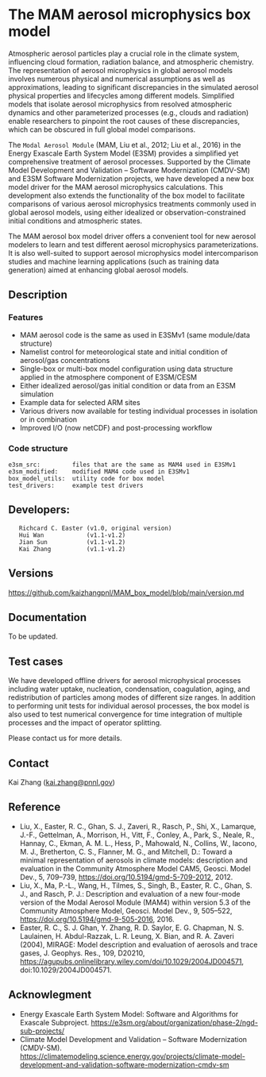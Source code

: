# The MAM aerosol microphysics box model

Atmospheric aerosol particles play a crucial role in the climate system, influencing cloud formation, radiation balance, and atmospheric chemistry. The representation of aerosol microphysics in global aerosol models involves numerous physical and numerical assumptions as well as approximations, leading to significant discrepancies in the simulated aerosol physical properties and lifecycles among different models. Simplified models that isolate aerosol microphysics from resolved atmospheric dynamics and other parameterized processes (e.g., clouds and radiation) enable researchers to pinpoint the root causes of these discrepancies, which can be obscured in full global model comparisons.

The ```Modal Aerosol Module``` (MAM, Liu et al., 2012; Liu et al., 2016) in the Energy Exascale Earth System Model (E3SM) provides a simplified yet comprehensive treatment of aerosol processes. Supported by the Climate Model Development and Validation – Software Modernization (CMDV-SM) and E3SM Software Modernization projects, we have developed a new box model driver for the MAM aerosol microphysics calculations. This development also extends the functionality of the box model to facilitate comparisons of various aerosol microphysics treatments commonly used in global aerosol models, using either idealized or observation-constrained initial conditions and atmospheric states.

The MAM aerosol box model driver offers a convenient tool for new aerosol modelers to learn and test different aerosol microphysics parameterizations. It is also well-suited to support aerosol microphysics model intercomparison studies and machine learning applications (such as training data generation) aimed at enhancing global aerosol models.

## Description 

### Features  

- MAM aerosol code is the same as used in E3SMv1 (same module/data structure)
- Namelist control for meteorological state and initial condition of aerosol/gas concentrations 
- Single-box or multi-box model configuration using data structure applied in the atmosphere component of E3SM/CESM
- Either idealized aerosol/gas initial condition or data from an E3SM simulation
- Example data for selected ARM sites 
- Various drivers now available for testing individual processes in isolation or in combination
- Improved I/O (now netCDF) and post-processing workflow 

### Code structure 

```
e3sm_src:         files that are the same as MAM4 used in E3SMv1 
e3sm_modified:    modified MAM4 code used in E3SMv1
box_model_utils:  utility code for box model
test_drivers:     example test drivers 
```

## Developers: 

```
   Richcard C. Easter (v1.0, original version)  
   Hui Wan            (v1.1-v1.2) 
   Jian Sun           (v1.1-v1.2) 
   Kai Zhang          (v1.1-v1.2) 
```

## Versions

https://github.com/kaizhangpnl/MAM_box_model/blob/main/version.md 

## Documentation 

To be updated.  

## Test cases

We have developed offline drivers for aerosol microphysical processes including water uptake, nucleation, condensation, coagulation, aging, and redistribution of particles among modes of different size ranges. In addition to performing unit tests for individual aerosol processes, the box model is also used to test numerical convergence for time integration of multiple processes and the impact of operator splitting. 

Please contact us for more details. 

## Contact

Kai Zhang (kai.zhang@pnnl.gov) 

## Reference 

- Liu, X., Easter, R. C., Ghan, S. J., Zaveri, R., Rasch, P., Shi, X., Lamarque, J.-F., Gettelman, A., Morrison, H., Vitt, F., Conley, A., Park, S., Neale, R., Hannay, C., Ekman, A. M. L., Hess, P., Mahowald, N., Collins, W., Iacono, M. J., Bretherton, C. S., Flanner, M. G., and Mitchell, D.: Toward a minimal representation of aerosols in climate models: description and evaluation in the Community Atmosphere Model CAM5, Geosci. Model Dev., 5, 709–739, https://doi.org/10.5194/gmd-5-709-2012, 2012. 
- Liu, X., Ma, P.-L., Wang, H., Tilmes, S., Singh, B., Easter, R. C., Ghan, S. J., and Rasch, P. J.: Description and evaluation of a new four-mode version of the Modal Aerosol Module (MAM4) within version 5.3 of the Community Atmosphere Model, Geosci. Model Dev., 9, 505–522, https://doi.org/10.5194/gmd-9-505-2016, 2016.  
- Easter, R. C., S. J. Ghan, Y. Zhang, R. D. Saylor, E. G. Chapman, N. S. Laulainen, H. Abdul-Razzak, L. R. Leung, X. Bian, and R. A. Zaveri (2004), MIRAGE: Model description and evaluation of aerosols and trace gases, J. Geophys. Res., 109, D20210, https://agupubs.onlinelibrary.wiley.com/doi/10.1029/2004JD004571, doi:10.1029/2004JD004571.

## Acknowlegment 


- Energy Exascale Earth System Model: Software and Algorithms for Exascale Subproject. https://e3sm.org/about/organization/phase-2/ngd-sub-projects/ 
- Climate Model Development and Validation – Software Modernization (CMDV-SM). https://climatemodeling.science.energy.gov/projects/climate-model-development-and-validation-software-modernization-cmdv-sm 


